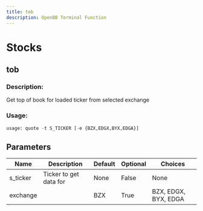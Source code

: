 ```yaml
---
title: tob
description: OpenBB Terminal Function
---
```


# Stocks

## tob

### Description: 

Get top of book for loaded ticker from selected exchange

### Usage: 
```python
usage: quote -t S_TICKER [-e {BZX,EDGX,BYX,EDGA}]
```

## Parameters

| Name | Description | Default | Optional | Choices |
| ---- | ----------- | ------- | -------- | ------- |
| s_ticker | Ticker to get data for | None | False | None |
| exchange |  | BZX | True | BZX, EDGX, BYX, EDGA |


